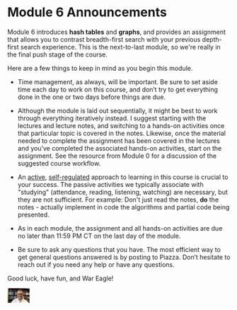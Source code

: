 # Module 6 Announcements

Module 6 introduces **hash tables** and **graphs**, and provides an assignment
that allows you to contrast breadth-first search with your previous
depth-first search experience. This is the next-to-last module, so we're
really in the final push stage of the course.

Here are a few things to keep in mind as you begin this module.

- Time management, as always, will be important. Be sure to set aside time each day to work on this course, and don’t try to get everything done in the one or two days before things are due.

- Although the module is laid out sequentially, it might be best to work through everything iteratively instead. I suggest starting with the lectures and lecture notes, and switching to a hands-on activities once that particular topic is covered in the notes. Likewise, once the material needed to complete the assignment has been covered in the lectures and you’ve completed the associated hands-on activities, start on the assignment. See the resource from Module 0 for a discussion of the suggested course workflow.

- An [active](https://en.wikipedia.org/wiki/Active_learning), [self-regulated](https://en.wikipedia.org/wiki/Self-regulated_learning) approach to learning in this course is crucial to your success. The passive activities we typically associate with "studying" (attendance, reading, listening, watching) are necessary, but they are not sufficient. For example: Don't just read the notes, **do** the notes - actually implement in code the algorithms and partial code being presented. 

- As in each module, the assignment and all hands-on activities are due no later than 11:59 PM CT on the last day of the module.

- Be sure to ask any questions that you have. The most efficient way to get general questions answered is by posting to Piazza. Don’t hesitate to reach out if you need any help or have any questions.


Good luck, have fun, and War Eagle!

<img src="../../img/dh.jpg" width="50">